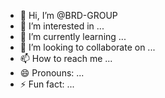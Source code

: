 - 👋 Hi, I’m @BRD-GROUP
- 👀 I’m interested in ...
- 🌱 I’m currently learning ...
- 💞️ I’m looking to collaborate on ...
- 📫 How to reach me ...
- 😄 Pronouns: ...
- ⚡ Fun fact: ...

<!---
BRD-GROUP/BRD-GROUP is a ✨ special ✨ repository because its `README.md` (this file) appears on your GitHub profile.
You can click the Preview link to take a look at your changes.
--->
